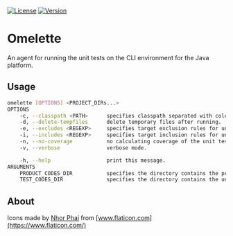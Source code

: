 [![License](https://img.shields.io/badge/License-WTFPL-blue.svg)](https://github.com/tamada/omelette/blob/master/LICENSE)
[![Version](https://img.shields.io/badge/Version-1.0.0-yellowgreen.svg)](https://github.com/tamada/omelette/releases/tag/v1.0.0)


# Omelette

An agent for running the unit tests on the CLI environment for the Java platform.

## Usage

```sh
omelette [OPTIONS] <PROJECT_DIRs...>
OPTIONS
    -c, --classpath <PATH>      specifies classpath separated with colon.
    -d, --delete-tempfiles      delete temporary files after running.
    -e, --excludes <REGEXP>     specifies target exclusion rules for unit tests. Default is "" (no filtering).
    -i, --includes <REGEXP>     specifies target inclusion rules for unit tests. Default is "" (no filtering).
    -n, --no-coverage           no calculating coverage of the unit test codes.
    -v, --verbose               verbose mode.

    -h, --help                  print this message.
ARGUMENTS
    PRODUCT_CODES_DIR           specifies the directory contains the product codes.
    TEST_CODES_DIR              specifies the directory contains the unit test codes.
```


## About

Icons made by [Nhor Phai](https://www.flaticon.com/authors/nhor-phai) from [www.flaticon.com](https://www.flaticon.com/)
